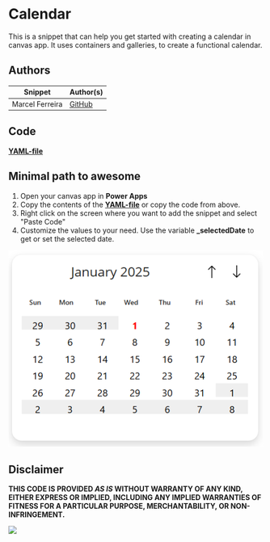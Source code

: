# Calendar

This is a snippet that can help you get started with creating a calendar in canvas app. It uses containers and galleries, to create a functional calendar.

## Authors

Snippet|Author(s)
--------|---------
Marcel Ferreira | [GitHub](https://github.com/marcelbf)

## Code

**[YAML-file](./source/calendar.pa.yaml)**

## Minimal path to awesome

1. Open your canvas app in **Power Apps**
1. Copy the contents of the **[YAML-file](./source/calendar.pa.yaml)** or copy the code from above.
1. Right click on the screen where you want to add the snippet and select "Paste Code"
1. Customize the values to your need. Use the variable **_selectedDate** to get or set the selected date.

![View of the paste code button](./assets/calendar.png)

## Disclaimer

**THIS CODE IS PROVIDED *AS IS* WITHOUT WARRANTY OF ANY KIND, EITHER EXPRESS OR IMPLIED, INCLUDING ANY IMPLIED WARRANTIES OF FITNESS FOR A PARTICULAR PURPOSE, MERCHANTABILITY, OR NON-INFRINGEMENT.**

<img src="https://m365-visitor-stats.azurewebsites.net/powerplatform-snippets/power-apps/calendar" aria-hidden="true" />
